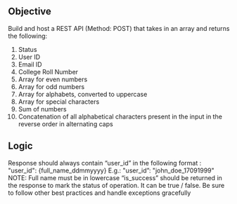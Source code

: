 ## Objective

Build and host a REST API (Method: POST) that takes in an array and returns the
following:

1. Status
2. User ID
3. Email ID
4. College Roll Number
5. Array for even numbers
6. Array for odd numbers
7. Array for alphabets, converted to uppercase
8. Array for special characters
9. Sum of numbers
10. Concatenation of all alphabetical characters present in the input in the reverse
    order in alternating caps

## Logic

Response should always contain “user_id” in the following format :
"user_id": {full_name_ddmmyyyy}
E.g.: "user_id”: "john_doe_17091999"
NOTE: Full name must be in lowercase
“is_success” should be returned in the response to mark the status of operation. It can
be true / false.
Be sure to follow other best practices and handle exceptions gracefully
